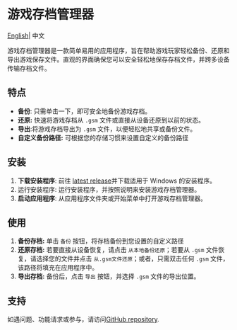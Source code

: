 # 游戏存档管理器
[English](./README.md)| 中文

游戏存档管理器是一款简单易用的应用程序，旨在帮助游戏玩家轻松备份、还原和导出游戏保存文件。直观的界面确保您可以安全轻松地保存存档文件，并跨多设备传输存档文件。

## 特点

- **备份**: 只需单击一下，即可安全地备份游戏存档。
- **还原:** 快速将游戏存档从 `.gsm` 文件或直接从设备还原到以前的状态。
- **导出**:将游戏存档导出为 `.gsm` 文件，以便轻松地共享或备份文件。
- **自定义备份路径:** 可根据您的存储习惯来设置自定义的备份路径

## 安装

1. **下载安装程序**: 前往 [latest release](https://github.com/dyang886/Game-Save-Manager/releases)并下载适用于 Windows 的安装程序。
2. 运行安装程序: 运行安装程序，并按照说明来安装游戏存档管理器。
3. **启动应用程序**: 从应用程序文件夹或开始菜单中打开游戏存档管理器。

## 使用

1. **备份存档:** 单击 `备份` 按钮，将存档备份到您设置的自定义路径
2. **还原存档:** 若要直接从设备恢复，请点击 `从本地备份还原`；若要从 `.gsm` 文件恢复，请选择您的文件并点击 `从.gsm文件还原`；或者，只需双击任何 `.gsm` 文件，该路径将填充在应用程序中。
3. **导出存档:** 备份后，点击 `导出` 按钮，并选择 `.gsm` 文件的导出位置。

## 支持

如遇问题、功能请求或参与，请访问[GitHub repository](https://github.com/dyang886/Game-Save-Manager).
